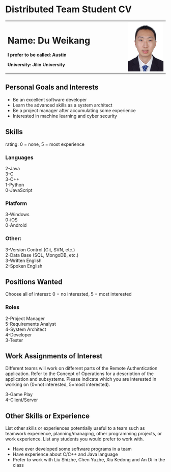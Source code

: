 # Distributed Team Student CV

<table border="0">
  <tr>
    <td width="75%">
      <h1>Name: Du Weikang</h1>
      <p><b>I prefer to be called: Austin</b></p>
      <p><b>University: Jilin University</b></p>
    </td>
    <td width="25%">
      <img src="/photo.JPG" width="100%">      
    </td>
  </tr>
</table>

## Personal Goals and Interests

- Be an excellent software developer
- Learn the advanced skills as a system architect
- Be a project manager after accumulating some experience
- Interested in machine learning and cyber security

## Skills 

rating: 0 = none, 5 = most experience

### Languages
   
2-Java   
3-C  
3-C++   
1-Python  
0-JavaScript
 
### Platform

3-Windows   
0-iOS   
0-Android
 
### Other:  

3-Version Control (Git, SVN, etc.)   
2-Data Base (SQL, MongoDB, etc.)  
3-Written English   
2-Spoken English    

## Positions Wanted 

Choose all of interest: 0 = no interested, 5 = most interested

### Roles

2-Project Manager   
5-Requirements Analyst  
4-System Architect   
4-Developer  
3-Tester

## Work Assignments of Interest

Different teams will work on different parts of the Remote Authentication application. Refer to the Concept of Operations for a description of the application and subsystems. Please indicate which you are interested in working on (0=not interested, 5=most interested).

3-Game Play  
4-Client/Server

## Other Skills or Experience

List other skills or experiences potentially useful to a team such as teamwork experience, planning/managing, other programming projects, or work experience.  List any students you would prefer to work with.

- Have ever developed some software programs in a team
- Have experience about C/C++ and Java language
- Prefer to work with Liu Shizhe, Chen Yuzhe, Xiu Kedong and An Di in the class
